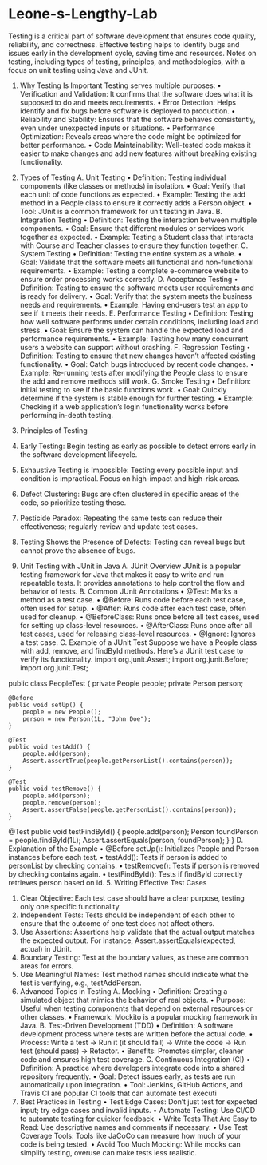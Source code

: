 # Leone-s-Lengthy-Lab
Testing is a critical part of software development that ensures code quality, reliability, and correctness. Effective testing helps to identify bugs and issues early in the development cycle, saving time and resources.
Notes on testing, including types of testing, principles, and methodologies, with a focus on unit testing using Java and JUnit.
1. Why Testing Is Important
Testing serves multiple purposes:
•	Verification and Validation: It confirms that the software does what it is supposed to do and meets requirements.
•	Error Detection: Helps identify and fix bugs before software is deployed to production.
•	Reliability and Stability: Ensures that the software behaves consistently, even under unexpected inputs or situations.
•	Performance Optimization: Reveals areas where the code might be optimized for better performance.
•	Code Maintainability: Well-tested code makes it easier to make changes and add new features without breaking existing functionality.

2. Types of Testing
A. Unit Testing
•	Definition: Testing individual components (like classes or methods) in isolation.
•	Goal: Verify that each unit of code functions as expected.
•	Example: Testing the add method in a People class to ensure it correctly adds a Person object.
•	Tool: JUnit is a common framework for unit testing in Java.
B. Integration Testing
•	Definition: Testing the interaction between multiple components.
•	Goal: Ensure that different modules or services work together as expected.
•	Example: Testing a Student class that interacts with Course and Teacher classes to ensure they function together.
C. System Testing
•	Definition: Testing the entire system as a whole.
•	Goal: Validate that the software meets all functional and non-functional requirements.
•	Example: Testing a complete e-commerce website to ensure order processing works correctly.
D. Acceptance Testing
•	Definition: Testing to ensure the software meets user requirements and is ready for delivery.
•	Goal: Verify that the system meets the business needs and requirements.
•	Example: Having end-users test an app to see if it meets their needs.
E. Performance Testing
•	Definition: Testing how well software performs under certain conditions, including load and stress.
•	Goal: Ensure the system can handle the expected load and performance requirements.
•	Example: Testing how many concurrent users a website can support without crashing.
F. Regression Testing
•	Definition: Testing to ensure that new changes haven’t affected existing functionality.
•	Goal: Catch bugs introduced by recent code changes.
•	Example: Re-running tests after modifying the People class to ensure the add and remove methods still work.
G. Smoke Testing
•	Definition: Initial testing to see if the basic functions work.
•	Goal: Quickly determine if the system is stable enough for further testing.
•	Example: Checking if a web application’s login functionality works before performing in-depth testing.

3. Principles of Testing
1.	Early Testing: Begin testing as early as possible to detect errors early in the software development lifecycle.
2.	Exhaustive Testing is Impossible: Testing every possible input and condition is impractical. Focus on high-impact and high-risk areas.
3.	Defect Clustering: Bugs are often clustered in specific areas of the code, so prioritize testing those.
4.	Pesticide Paradox: Repeating the same tests can reduce their effectiveness; regularly review and update test cases.
5.	Testing Shows the Presence of Defects: Testing can reveal bugs but cannot prove the absence of bugs.
4. Unit Testing with JUnit in Java
A. JUnit Overview
JUnit is a popular testing framework for Java that makes it easy to write and run repeatable tests. It provides annotations to help control the flow and behavior of tests.
B. Common JUnit Annotations
•	@Test: Marks a method as a test case.
•	@Before: Runs code before each test case, often used for setup.
•	@After: Runs code after each test case, often used for cleanup.
•	@BeforeClass: Runs once before all test cases, used for setting up class-level resources.
•	@AfterClass: Runs once after all test cases, used for releasing class-level resources.
•	@Ignore: Ignores a test case.
C. Example of a JUnit Test
Suppose we have a People class with add, remove, and findById methods. Here’s a JUnit test case to verify its functionality.
import org.junit.Assert;
import org.junit.Before;
import org.junit.Test;

public class PeopleTest {
    private People people;
    private Person person;

    @Before
    public void setUp() {
        people = new People();
        person = new Person(1L, "John Doe");
    }

    @Test
    public void testAdd() {
        people.add(person);
        Assert.assertTrue(people.getPersonList().contains(person));
    }

    @Test
    public void testRemove() {
        people.add(person);
        people.remove(person);
        Assert.assertFalse(people.getPersonList().contains(person));
    }
  @Test
    public void testFindById() {
        people.add(person);
        Person foundPerson = people.findById(1L);
        Assert.assertEquals(person, foundPerson);
    }
}
D. Explanation of the Example
•	@Before setUp(): Initializes People and Person instances before each test.
•	testAdd(): Tests if person is added to personList by checking contains.
•	testRemove(): Tests if person is removed by checking contains again.
•	testFindById(): Tests if findById correctly retrieves person based on id.
5. Writing Effective Test Cases
1.	Clear Objective: Each test case should have a clear purpose, testing only one specific functionality.
2.	Independent Tests: Tests should be independent of each other to ensure that the outcome of one test does not affect others.
3.	Use Assertions: Assertions help validate that the actual output matches the expected output. For instance, Assert.assertEquals(expected, actual) in JUnit.
4.	Boundary Testing: Test at the boundary values, as these are common areas for errors.
5.	Use Meaningful Names: Test method names should indicate what the test is verifying, e.g., testAddPerson.
6. Advanced Topics in Testing
A. Mocking
•	Definition: Creating a simulated object that mimics the behavior of real objects.
•	Purpose: Useful when testing components that depend on external resources or other classes.
•	Framework: Mockito is a popular mocking framework in Java.
B. Test-Driven Development (TDD)
•	Definition: A software development process where tests are written before the actual code.
•	Process: Write a test -> Run it (it should fail) -> Write the code -> Run test (should pass) -> Refactor.
•	Benefits: Promotes simpler, cleaner code and ensures high test coverage.
C. Continuous Integration (CI)
•	Definition: A practice where developers integrate code into a shared repository frequently.
•	Goal: Detect issues early, as tests are run automatically upon integration.
•	Tool: Jenkins, GitHub Actions, and Travis CI are popular CI tools that can automate test executi
7. Best Practices in Testing
•	Test Edge Cases: Don’t just test for expected input; try edge cases and invalid inputs.
•	Automate Testing: Use CI/CD to automate testing for quicker feedback.
•	Write Tests That Are Easy to Read: Use descriptive names and comments if necessary.
•	Use Test Coverage Tools: Tools like JaCoCo can measure how much of your code is being tested.
•	Avoid Too Much Mocking: While mocks can simplify testing, overuse can make tests less realistic.


